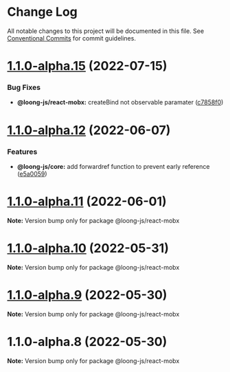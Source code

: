 # Change Log

All notable changes to this project will be documented in this file.
See [Conventional Commits](https://conventionalcommits.org) for commit guidelines.

# [1.1.0-alpha.15](https://github.com/loong-js/loong/compare/v1.1.0-alpha.12...v1.1.0-alpha.15) (2022-07-15)


### Bug Fixes

* **@loong-js/react-mobx:** createBind not observable paramater ([c7858f0](https://github.com/loong-js/loong/commit/c7858f0a5844c0dabba87ba137dda3a3db36b004))





# [1.1.0-alpha.12](https://github.com/loong-js/loong/compare/v1.1.0-alpha.11...v1.1.0-alpha.12) (2022-06-07)


### Features

* **@loong-js/core:** add forwardref function to prevent early reference ([e5a0059](https://github.com/loong-js/loong/commit/e5a0059ada6ec8c597d269cb102f5561a1e1b8e8))





# [1.1.0-alpha.11](https://github.com/loong-js/loong/compare/v1.1.0-alpha.10...v1.1.0-alpha.11) (2022-06-01)

**Note:** Version bump only for package @loong-js/react-mobx





# [1.1.0-alpha.10](https://github.com/loong-js/loong/compare/v1.1.0-alpha.9...v1.1.0-alpha.10) (2022-05-31)

**Note:** Version bump only for package @loong-js/react-mobx





# [1.1.0-alpha.9](https://github.com/loong-js/loong/compare/v1.1.0-alpha.8...v1.1.0-alpha.9) (2022-05-30)

**Note:** Version bump only for package @loong-js/react-mobx





# 1.1.0-alpha.8 (2022-05-30)

**Note:** Version bump only for package @loong-js/react-mobx
